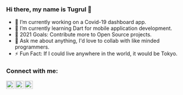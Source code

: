 ### Hi there, my name is Tugrul 👋

<!--
**tugzk/tugzk** is a ✨ _special_ ✨ repository because its `README.md` (this file) appears on your GitHub profile.
-->

- 🔭 I’m currently working on a Covid-19 dashboard app.
- 🌱 I’m currently learning Dart for mobile application development.
- 🥅 2021 Goals: Contribute more to Open Source projects.
- 💬 Ask me about anything, I'd love to collab with like minded programmers.
- ⚡ Fun Fact: If I could live anywhere in the world, it would be Tokyo.

### Connect with me:

[<img align="left" alt="tugzk | Twitter" width="22px" src="https://cdn.jsdelivr.net/npm/simple-icons@v3/icons/twitter.svg" />][twitter]
[<img align="left" alt="tugzk | LinkedIn" width="22px" src="https://cdn.jsdelivr.net/npm/simple-icons@v3/icons/linkedin.svg" />][linkedin]
[<img align="left" alt="tugzk | Instagram" width="22px" src="https://cdn.jsdelivr.net/npm/simple-icons@v3/icons/instagram.svg" />][instagram]

[twitter]: https://twitter.com/tugzkk
[linkedin]: https://linkedin.com/in/tugrul-kara
[instagram]: https://www.instagram.com/tugzk/

